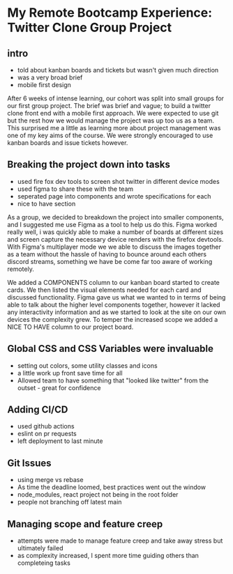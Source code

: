 # My Remote Bootcamp Experience: Twitter Clone Group Project

## intro

- told about kanban boards and tickets but wasn't given much direction
- was a very broad brief
- mobile first design

After 6 weeks of intense learning, our cohort was split into small groups for our first group project. The brief was brief and vague; to build a twitter clone front end with a mobile first approach. We were expected to use git but the rest how we would manage the project was up too us as a team. This surprised me a little as learning more about project management was one of my key aims of the course. We were strongly encouraged to use kanban boards and issue tickets however.

## Breaking the project down into tasks

- used fire fox dev tools to screen shot twitter in different device modes
- used figma to share these with the team
- seperated page into components and wrote specifications for each
- nice to have section

As a group, we decided to breakdown the project into smaller components, and I suggested me use Figma as a tool to help us do this. Figma worked really well, i was quickly able to make a number of boards at different sizes and screen capture the necessary device renders with the firefox devtools. With Figma's multiplayer mode we we able to discuss the images together as a team without the hassle of having to bounce around each others discord streams, something we have be come far too aware of working remotely.

We added a COMPONENTS column to our kanban board started to create cards. We then listed the visual elements needed for each card and discussed functionality. Figma gave us what we wanted to in terms of being able to talk about the higher level components together, however it lacked any interactivity information and as we started to look at the site on our own devices the complexity grew. To temper the increased scope we added a NICE TO HAVE column to our project board.

## Global CSS and CSS Variables were invaluable

- setting out colors, some utility classes and icons
- a little work up front save time for all
- Allowed team to have something that "looked like twitter" from the outset - great for confidence

## Adding CI/CD

- used github actions
- eslint on pr requests
- left deployment to last minute

## Git Issues

- using merge vs rebase
- As time the deadline loomed, best practices went out the window
- node_modules, react project not being in the root folder
- people not branching off latest main

## Managing scope and feature creep

- attempts were made to manage feature creep and take away stress but ultimately failed
- as complexity increased, I spent more time guiding others than completeing tasks
